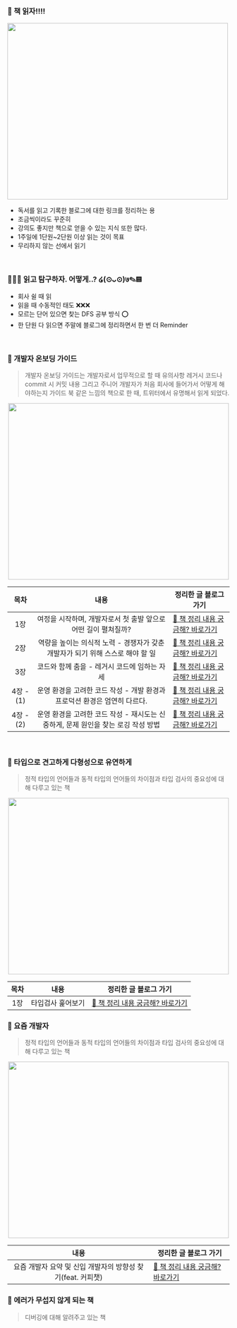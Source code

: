 ### 📖 책 읽자!!!! 
<image src="https://github.com/GoldenPearls/read_book/assets/97003348/086c6715-87f4-46ce-85de-e1f8768eb408" width="500" height="400">

- 독서를 읽고 기록한 블로그에 대한 링크를 정리하는 용 
- 조금씩이라도 꾸준히
- 강의도 좋지만 책으로 얻을 수 있는 지식 또한 많다.
- 1주일에 1단원~2단원 이상 읽는 것이 목표
- 무리하지 않는 선에서 읽기

<br/>

### 🕵🏼‍♀️ 읽고 탐구하자. 어떻게..? ໒(⊙ᴗ⊙)७✎▤
- 회사 쉴 때 읽
- 읽을 때 수동적인 태도 ❌❌❌
- 모르는 단어 있으면 찾는 DFS 공부 방식 ⭕
- 한 단원 다 읽으면 주말에 블로그에 정리하면서 한 번 더 Reminder

<br/>

### 🍇 개발자 온보딩 가이드
> 개발자 온보딩 가이드는 개발자로서 업무적으로 할 때 유의사항 레거시 코드나 commit 시 커밋 내용 그리고 주니어 개발자가 처음 회사에 들어가서 어떻게 해야하는지 가이드 북 같은 느낌의 책으로
> 한 때, 트위터에서 유명해서 읽게 되었다.

<center><image src ="https://github.com/GoldenPearls/read_book/assets/97003348/2f2b5ad0-fb43-432c-8a9e-c6376ed2997a" width="500" height="400"></center>
  
|목차 | 내용  | 정리한 글 블로그 가기                                                                 |
|:---:| :---: | -------------------------------------------------------------------- |
|1장| 여정을 시작하며, 개발자로서 첫 출발 앞으로 어떤 길이 펼쳐질까? | [📓 책 정리 내용 궁금해? 바로가기 ](https://velog.io/@prettylee620/%ED%95%84%EB%8F%85-%EA%B0%9C%EB%B0%9C%EC%9E%90-%EC%98%A8%EB%B3%B4%EB%94%A9-%EA%B0%80%EC%9D%B4%EB%93%9C-1%EC%9E%A5) |
|2장|역량을 높이는 의식적 노력 - 경쟁자가 갖춘 개발자가 되기 위해 스스로 해야 할 일 | [📓 책 정리 내용 궁금해? 바로가기](https://velog.io/@prettylee620/%ED%95%84%EB%8F%85-%EA%B0%9C%EB%B0%9C%EC%9E%90-%EC%98%A8%EB%B3%B4%EB%94%A9-%EA%B0%80%EC%9D%B4%EB%93%9C-2%EC%9E%A5)
|3장|코드와 함께 춤을 - 레거시 코드에 임하는 자세 | [📓 책 정리 내용 궁금해? 바로가기](https://velog.io/@prettylee620/%EA%B0%9C%EB%B0%9C%EC%9E%90-%EC%98%A8%EB%B3%B4%EB%94%A9-%EA%B0%80%EC%9D%B4%EB%93%9C-3%EC%9E%A5)
|4장 -(1)|운영 환경을 고려한 코드 작성 - 개발 환경과 프로덕션 환경은 엄연히 다르다.| [📓 책 정리 내용 궁금해? 바로가기](https://velog.io/@prettylee620/%EA%B0%9C%EB%B0%9C%EC%9E%90-%EC%98%A8%EB%B3%B4%EB%94%A9-%EA%B0%80%EC%9D%B4%EB%93%9C-4%EC%9E%A5-1)
|4장 -(2)|운영 환경을 고려한 코드 작성 - 재시도는 신중하게, 문제 원인을 찾는 로깅 작성 방법| [📓 책 정리 내용 궁금해? 바로가기](https://velog.io/@prettylee620/%ED%95%84%EB%8F%85-%EA%B0%9C%EB%B0%9C%EC%9E%90-%EC%98%A8%EB%B3%B4%EB%94%A9-%EA%B0%80%EC%9D%B4%EB%93%9C-3%EC%9E%A5-2)

<br/>

### 🍇 타입으로 견고하게 다형성으로 유연하게
> 정적 타입의 언어들과 동적 타입의 언어들의 차이점과 타입 검사의 중요성에 대해 다루고 있는 책

<center><image src ="https://github.com/GoldenPearls/read_book/assets/97003348/d1ac1ddc-10cc-47f9-ad22-d1aa9daf2e73" width="500" height="400"></center>
  
|목차 | 내용  | 정리한 글 블로그 가기                                                                 |
|:---:| :---: | -------------------------------------------------------------------- |
|1장| 타입검사 훑어보기 | [📓 책 정리 내용 궁금해? 바로가기 ](https://velog.io/@prettylee620/%ED%95%84%EB%8F%85-%EA%B0%9C%EB%B0%9C%EC%9E%90-%EC%98%A8%EB%B3%B4%EB%94%A9-%EA%B0%80%EC%9D%B4%EB%93%9C-1%EC%9E%A5) |

### 🍇 요즘 개발자
> 정적 타입의 언어들과 동적 타입의 언어들의 차이점과 타입 검사의 중요성에 대해 다루고 있는 책

<center><image src ="https://github.com/GoldenPearls/read_book/blob/main/image/MZdeveloper.png" width="500" height="400"></center>
  
|내용  | 정리한 글 블로그 가기                                                                 |
|:---: | -------------------------------------------------------------------- |
|요즘 개발자 요약 및 신입 개발자의 방향성 찾기(feat. 커피챗) | [📓 책 정리 내용 궁금해? 바로가기 ](https://velog.io/@prettylee620/%EC%9A%94%EC%A6%98-%EA%B0%9C%EB%B0%9C%EC%9E%90-%EB%8F%85%EC%84%9C-%EC%9A%94%EC%95%BD-%EB%B0%8F-%EA%B0%9C%EC%9D%B8%EC%A0%81%EC%9D%B8-%EC%83%9D%EA%B0%81) |

### 🍇 에러가 무섭지 않게 되는 책
> 디버깅에 대해 알려주고 있는 책


